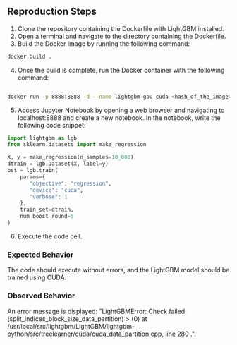## Reproduction Steps

1. Clone the repository containing the Dockerfile with LightGBM installed.
2. Open a terminal and navigate to the directory containing the Dockerfile.
3. Build the Docker image by running the following command:

```bash
docker build .
```

4. Once the build is complete, run the Docker container with the following command:
```bash

docker run -p 8888:8888 -d --name lightgbm-gpu-cuda <hash_of_the_image>
```

5. Access Jupyter Notebook by opening a web browser and navigating to localhost:8888 and create a new notebook. In the notebook, write the following code snippet:

```python
import lightgbm as lgb
from sklearn.datasets import make_regression

X, y = make_regression(n_samples=10_000)
dtrain = lgb.Dataset(X, label=y)
bst = lgb.train(
	params={
	   "objective": "regression",
	   "device": "cuda",
	   "verbose": 1
	},
	train_set=dtrain,
    num_boost_round=5
)
```
6. Execute the code cell.

### Expected Behavior

The code should execute without errors, and the LightGBM model should be trained using CUDA.

### Observed Behavior

An error message is displayed: "LightGBMError: Check failed: (split_indices_block_size_data_partition) > (0) at /usr/local/src/lightgbm/LightGBM/lightgbm-python/src/treelearner/cuda/cuda_data_partition.cpp, line 280 .".
